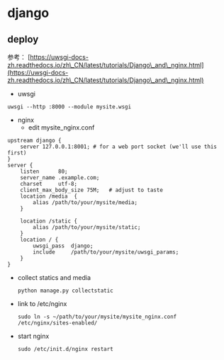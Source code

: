 # django

## deploy

参考： [https://uwsgi-docs-zh.readthedocs.io/zh\_CN/latest/tutorials/Django\_and\_nginx.html](https://uwsgi-docs-zh.readthedocs.io/zh\_CN/latest/tutorials/Django\_and\_nginx.html)

* uwsgi

```
uwsgi --http :8000 --module mysite.wsgi
```

* nginx
  * edit mysite\_nginx.conf

```
upstream django {
    server 127.0.0.1:8001; # for a web port socket (we'll use this first)
}
server {
    listen      80;
    server_name .example.com; 
    charset     utf-8;
    client_max_body_size 75M;   # adjust to taste
    location /media  {
        alias /path/to/your/mysite/media;  
    }

    location /static {
        alias /path/to/your/mysite/static; 
    }
    location / {
        uwsgi_pass  django;
        include     /path/to/your/mysite/uwsgi_params; 
    }
}
```

*   collect statics and media

    ```
    python manage.py collectstatic
    ```
*   link to /etc/nginx

    ```
    sudo ln -s ~/path/to/your/mysite/mysite_nginx.conf /etc/nginx/sites-enabled/
    ```
*   start nginx

    ```
    sudo /etc/init.d/nginx restart
    ```
